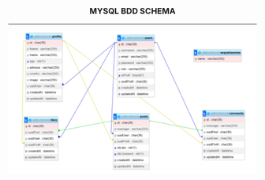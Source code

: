 <div align="center">

<div>
  <h3>MYSQL BDD SCHEMA</h1>
  <hr>
  <img alt="BDD" title="MYSQL" src="https://raw.githubusercontent.com/hpipou/localSocial/main/mysqlschema.png"/>
</div>
</div>
